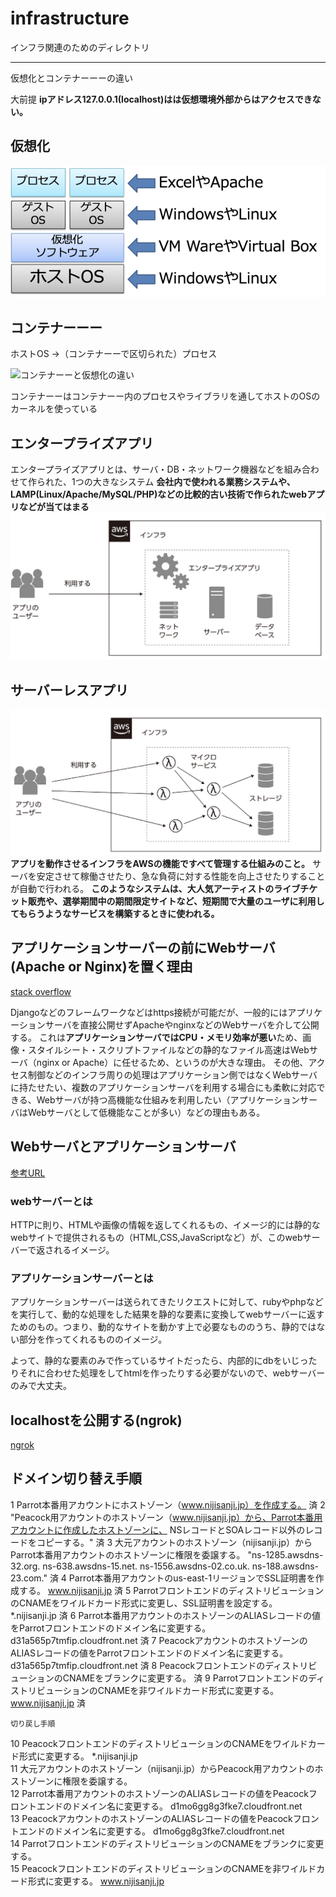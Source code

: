 # infrastructure

インフラ関連のためのディレクトリ


---

仮想化とコンテナーーーの違い

大前提
**ipアドレス127.0.0.1(localhost)はは仮想環境外部からはアクセスできない。**

## 仮想化

![仮想化](image/仮想化.png)

## コンテナーーー

ホストOS →（コンテナーーで区切られた）プロセス

![コンテナーーと仮想化の違い](image/コンテナーーと仮想化の違い.png)

コンテナーーはコンテナーー内のプロセスやライブラリを通してホストのOSのカーネルを使っている

## エンタープライズアプリ

エンタープライズアプリとは、サーバ・DB・ネットワーク機器などを組み合わせて作られた、1つの大きなシステム
**会社内で使われる業務システムや、LAMP(Linux/Apache/MySQL/PHP)などの比較的古い技術で作られたwebアプリなどが当てはまる**
![エンタープライズ](image/エンタープライズ.png)


## サーバーレスアプリ

![サーバーレス](image/サーバーレス.png)
**アプリを動作させるインフラをAWSの機能ですべて管理する仕組みのこと。**
サーバを安定させて稼働させたり、急な負荷に対する性能を向上させたりすることが自動で行われる。
**このようなシステムは、大人気アーティストのライブチケット販売や、選挙期間中の期間限定サイトなど、短期間で大量のユーザに利用してもらうようなサービスを構築するときに使われる。**

## アプリケーションサーバーの前にWebサーバ(Apache or Nginx)を置く理由

[stack overflow](https://ja.stackoverflow.com/questions/19405/django-%E3%81%AE%E4%B8%8B%E3%81%AB-apache-%E3%82%84-nginx-%E3%81%8C%E5%BF%85%E8%A6%81%E3%81%AA%E3%81%AE%E3%81%AF%E3%81%AA%E3%81%9C%E3%81%A7%E3%81%99%E3%81%8B)

Djangoなどのフレームワークなどはhttps接続が可能だが、一般的にはアプリケーションサーバを直接公開せずApacheやnginxなどのWebサーバを介して公開する。
これは**アプリケーションサーバではCPU・メモリ効率が悪い**ため、画像・スタイルシート・スクリプトファイルなどの静的なファイル高速はWebサーバ（nginx or Apache）に任せるため、というのが大きな理由。
その他、アクセス制御などのインフラ周りの処理はアプリケーション側ではなくWebサーバに持たせたい、複数のアプリケーションサーバを利用する場合にも柔軟に対応できる、Webサーバが持つ高機能な仕組みを利用したい（アプリケーションサーバはWebサーバとして低機能なことが多い）などの理由もある。

## Webサーバとアプリケーションサーバ

[参考URL](https://qiita.com/takahiro1127/items/fcb81753eaf381b4b33c)

### webサーバーとは

HTTPに則り、HTMLや画像の情報を返してくれるもの、イメージ的には静的なwebサイトで提供されるもの（HTML,CSS,JavaScriptなど）が、このwebサーバーで返されるイメージ。

### アプリケーションサーバーとは

アプリケーションサーバーは送られてきたリクエストに対して、rubyやphpなどを実行して、動的な処理をした結果を静的な要素に変換してwebサーバーに返すためのもの。つまり、動的なサイトを動かす上で必要なもののうち、静的ではない部分を作ってくれるもののイメージ。

よって、静的な要素のみで作っているサイトだったら、内部的にdbをいじったりそれに合わせた処理をしてhtmlを作ったりする必要がないので、webサーバーのみで大丈夫。

## localhostを公開する(ngrok)

[ngrok](https://hirooooo-lab.com/development/https-for-localhost/)

## ドメイン切り替え手順

1	Parrot本番用アカウントにホストゾーン（www.nijisanji.jp）を作成する。		済
2	"Peacock用アカウントのホストゾーン（www.nijisanji.jp）から、Parrot本番用アカウントに作成したホストゾーンに、
NSレコードとSOAレコード以外のレコードをコピーする。"		済
3	大元アカウントのホストゾーン（nijisanji.jp）からParrot本番用アカウントのホストゾーンに権限を委譲する。	"ns-1285.awsdns-32.org.
ns-638.awsdns-15.net.
ns-1556.awsdns-02.co.uk.
ns-188.awsdns-23.com."	済
4	Parrot本番用アカウントのus-east-1リージョンでSSL証明書を作成する。	www.nijisanji.jp	済
5	ParrotフロントエンドのディストリビューションのCNAMEをワイルドカード形式に変更し、SSL証明書を設定する。	*.nijisanji.jp	済
6	Parrot本番用アカウントのホストゾーンのALIASレコードの値をParrotフロントエンドのドメイン名に変更する。	d31a565p7tmfip.cloudfront.net	済
7	PeacockアカウントのホストゾーンのALIASレコードの値をParrotフロントエンドのドメイン名に変更する。	d31a565p7tmfip.cloudfront.net	済
8	PeacockフロントエンドのディストリビューションのCNAMEをブランクに変更する。		済
9	ParrotフロントエンドのディストリビューションのCNAMEを非ワイルドカード形式に変更する。	www.nijisanji.jp	済
			
	切り戻し手順		
10	PeacockフロントエンドのディストリビューションのCNAMEをワイルドカード形式に変更する。	*.nijisanji.jp	
11	大元アカウントのホストゾーン（nijisanji.jp）からPeacock用アカウントのホストゾーンに権限を委譲する。		
12	Parrot本番用アカウントのホストゾーンのALIASレコードの値をPeacockフロントエンドのドメイン名に変更する。	d1mo6gg8g3fke7.cloudfront.net	
13	PeacockアカウントのホストゾーンのALIASレコードの値をPeacockフロントエンドのドメイン名に変更する。	d1mo6gg8g3fke7.cloudfront.net	
14	ParrotフロントエンドのディストリビューションのCNAMEをブランクに変更する。		
15	PeacockフロントエンドのディストリビューションのCNAMEを非ワイルドカード形式に変更する。	www.nijisanji.jp	